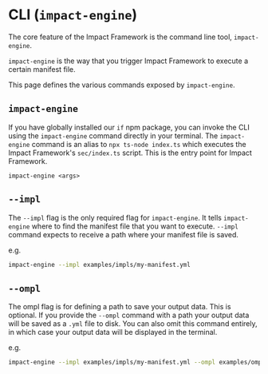 # CLI (`impact-engine`)

The core feature of the Impact Framework is the command line tool, `impact-engine`. 

`impact-engine` is the way that you trigger Impact Framework to execute a certain manifest file. 

This page defines the various commands exposed by `impact-engine`.

## `impact-engine`

If you have globally installed our `if` npm package, you can invoke the CLI using the `impact-engine` command directly in your terminal. The `impact-engine` command is an alias to `npx ts-node index.ts` which executes the Impact Framework's `sec/index.ts` script. This is the entry point for Impact Framework.

`impact-engine <args>`

## `--impl`

The `--impl` flag is the only required flag for `impact-engine`. It tells `impact-engine` where to find the manifest file that you want to execute.
`--impl` command expects to receive a path where your manifest file is saved.

e.g.

```sh
impact-engine --impl examples/impls/my-manifest.yml
```

## `--ompl`

The ompl flag is for defining a path to save your output data. This is optional. If you provide the `--ompl` command with a path your output data will be saved as a `.yml` file to disk. You can also omit this command entirely, in which case your output data will be displayed in the terminal.

e.g.

```sh
impact-engine --impl examples/impls/my-manifest.yml --ompl examples/ompls/my-outdata.yml
```
